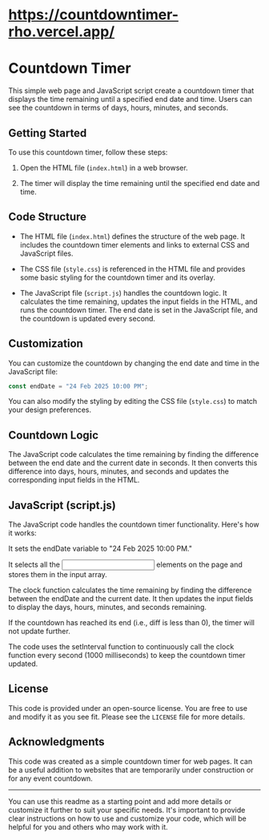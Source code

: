 # https://countdowntimer-rho.vercel.app/

# Countdown Timer

This simple web page and JavaScript script create a countdown timer that displays the time remaining until a specified end date and time. Users can see the countdown in terms of days, hours, minutes, and seconds.

## Getting Started

To use this countdown timer, follow these steps:

1. Open the HTML file (`index.html`) in a web browser.

2. The timer will display the time remaining until the specified end date and time.

## Code Structure

- The HTML file (`index.html`) defines the structure of the web page. It includes the countdown timer elements and links to external CSS and JavaScript files.

- The CSS file (`style.css`) is referenced in the HTML file and provides some basic styling for the countdown timer and its overlay.

- The JavaScript file (`script.js`) handles the countdown logic. It calculates the time remaining, updates the input fields in the HTML, and runs the countdown timer. The end date is set in the JavaScript file, and the countdown is updated every second.

## Customization

You can customize the countdown by changing the end date and time in the JavaScript file:

```javascript
const endDate = "24 Feb 2025 10:00 PM";
```

You can also modify the styling by editing the CSS file (`style.css`) to match your design preferences.

## Countdown Logic

The JavaScript code calculates the time remaining by finding the difference between the end date and the current date in seconds. It then converts this difference into days, hours, minutes, and seconds and updates the corresponding input fields in the HTML.

## JavaScript (script.js)

The JavaScript code handles the countdown timer functionality. Here's how it works:

It sets the endDate variable to "24 Feb 2025 10:00 PM."

It selects all the <input> elements on the page and stores them in the input array.

The clock function calculates the time remaining by finding the difference between the endDate and the current date. It then updates the input fields to display the days, hours, minutes, and seconds remaining.

If the countdown has reached its end (i.e., diff is less than 0), the timer will not update further.

The code uses the setInterval function to continuously call the clock function every second (1000 milliseconds) to keep the countdown timer updated.

## License

This code is provided under an open-source license. You are free to use and modify it as you see fit. Please see the `LICENSE` file for more details.

## Acknowledgments

This code was created as a simple countdown timer for web pages. It can be a useful addition to websites that are temporarily under construction or for any event countdown.

---

You can use this readme as a starting point and add more details or customize it further to suit your specific needs. It's important to provide clear instructions on how to use and customize your code, which will be helpful for you and others who may work with it.

